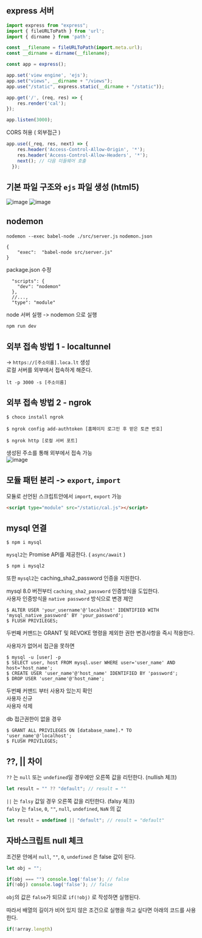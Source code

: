 
## express 서버
```js
import express from "express";
import { fileURLToPath } from 'url';
import { dirname } from 'path';

const __filename = fileURLToPath(import.meta.url);
const __dirname = dirname(__filename);

const app = express();

app.set('view engine', 'ejs');
app.set("views", __dirname + "/views");
app.use("/static", express.static(__dirname + "/static"));

app.get('/', (req, res) => {
    res.render('cal');
});

app.listen(3000);
```
CORS 허용 ( 외부접근 )
```js
app.use((_req, res, next) => {
    res.header('Access-Control-Allow-Origin', '*');
    res.header('Access-Control-Allow-Headers', '*');
    next(); // 다음 미들웨어 호출
  });
```
## 기본 파일 구조와 `ejs` 파일 생성 (html5) <br>
![image](https://github.com/clean17/cal-js/assets/118657689/d1c17839-0bff-48ca-a865-329cc017e423)
![image](https://github.com/clean17/cal-js/assets/118657689/02df726b-5f0b-456a-a7aa-61645a2859dc)

## nodemon  <br>

`nodemon --exec babel-node ./src/server.js`
`nodemon.json`
```
{
    "exec":  "babel-node src/server.js"
}
```

package.json 수정
```
  "scripts": {
    "dev": "nodemon"
  },
  //...,
  "type": "module"

```

node 서버 실행 -> nodemon 으로 실행
```
npm run dev
```

## 외부 접속 방법 1 - localtunnel  <br>
->  `https://[주소이름].loca.lt` 생성 <br>
로컬 서버를 외부에서 접속하게 해준다.
```
lt -p 3000 -s [주소이름] 
```
## 외부 접속 방법 2 - ngrok 
```
$ choco install ngrok
```
```
$ ngrok config add-authtoken [홈페이지 로그인 후 받은 토큰 번호]
```
```
$ ngrok http [로컬 서버 포트]
```
생성된 주소를 통해 외부에서 접속 가능 <br>
![image](https://github.com/clean17/cal-js/assets/118657689/fe8039b1-8ec0-4553-b372-550e6bca864e)


## 모듈 패턴 분리 -> `export`, `import`
모듈로 선언된 스크립트안에서 `import`, `export` 가능
```html
<script type="module" src="/static/cal.js"></script>
```

## mysql 연결
```
$ npm i mysql
```
`mysql2`는 Promise API를 제공한다. ( `async/await` )
```
$ npm i mysql2
```
또한 `mysql2`는 caching_sha2_password 인증을 지원한다. <br>
>
mysql 8.0 버전부터
`caching_sha2_password` 인증방식을 도입한다.<br>
사용자 인증방식을 `native password` 방식으로 변경 제안<br>
```
$ ALTER USER 'your_username'@'localhost' IDENTIFIED WITH 'mysql_native_password' BY 'your_password';
$ FLUSH PRIVILEGES;
```
두번째 커맨드는 GRANT 및 REVOKE 명령을 제외한 권한 변경사항을 즉시 적용한다.<br>

사용자가 없어서 접근을 못하면<br>
```
$ mysql -u [user] -p
$ SELECT user, host FROM mysql.user WHERE user='user_name' AND host='host_name';
$ CREATE USER 'user_name'@'host_name' IDENTIFIED BY 'password';
$ DROP USER 'user_name'@'host_name';
```
두번째 커맨드 부터 사용자 있는지 확인<br>
사용자 신규<br>
사용자 삭제<br>

db 접근권한이 없을 경우<br>
```
$ GRANT ALL PRIVILEGES ON [database_name].* TO 'user_name'@'localhost';
$ FLUSH PRIVILEGES;
```


## ??, || 차이

`??` 는 `null` 또는 `undefined`일 경우에만 오른쪽 값을 리턴한다. (nullish 체크)
```js
let result = "" ?? "default"; // result = ""
```
`||` 는 `falsy` 값일 경우 오른쪽 값을 리턴한다. (falsy 체크)<br>
`falsy` 는 `false`, `0`, `""`, `null`, `undefined`, `NaN` 의 값
```js
let result = undefined || "default"; // result = "default"
```



## 자바스크립트 null 체크 <br>

조건문 안에서 `null`, `""`, `0`, `undefined` 은 false 값이 된다.
```js
let obj = "";

if(obj === "") console.log('false'); // false
if(!obj) console.log('false'); // false
```
`obj`의 값은 `false`가 되므로 `if(!obj)` 로 작성하면 실행된다.

따라서 배열의 길이가 비어 있지 않은 조건으로 실행을 하고 싶다면 아래의 코드를 사용한다.
```js
if(!array.length)
```